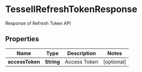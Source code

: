 

# TessellRefreshTokenResponse

Response of Refresh Token API

## Properties

Name | Type | Description | Notes
------------ | ------------- | ------------- | -------------
**accessToken** | **String** | Access Token |  [optional]



